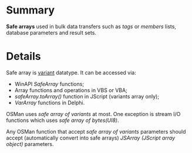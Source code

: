# Summary #

**Safe arrays** used in bulk data transfers such as _tags_ or _members_ lists, database parameters and result sets.

# Details #

Safe array is [variant](variant.md) datatype. It can be accessed via:
  * WinAPI _SafeArray_ functions;
  * Array functions and operations in VBS or VBA;
  * _safeArray.toArray()_ function in JScript (variants array only);
  * _VarArray_ functions in Delphi.

OSMan uses _safe array of variants_ at most. One exception is stream I/O functions which uses _safe array of bytes(UI8)_.

Any OSMan function that accept _safe array of variants_ parameters should accept (automatically convert into safe arrays) _JSArray (JScript array object)_ parameters.